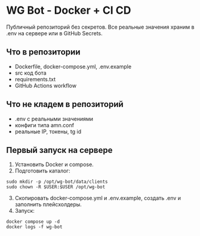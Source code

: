 # WG Bot - Docker + CI CD

Публичный репозиторий без секретов. Все реальные значения храним в .env на сервере или в GitHub Secrets.

## Что в репозитории
- Dockerfile, docker-compose.yml, .env.example
- src код бота
- requirements.txt
- GitHub Actions workflow

## Что не кладем в репозиторий
- .env с реальными значениями
- конфиги типа amn.conf
- реальные IP, токены, tg id

## Первый запуск на сервере
1. Установить Docker и compose.
2. Подготовить каталог:
```
sudo mkdir -p /opt/wg-bot/data/clients
sudo chown -R $USER:$USER /opt/wg-bot
```
3. Скопировать docker-compose.yml и .env.example, создать .env и заполнить плейсхолдеры.
4. Запуск:
```
docker compose up -d
docker logs -f wg-bot
```
